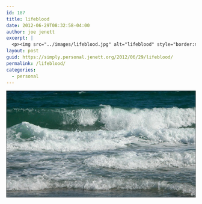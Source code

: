 ```yaml
---
id: 187
title: lifeblood
date: 2012-06-29T08:32:58-04:00
author: joe jenett
excerpt: |
  <p><img src="../images/lifeblood.jpg" alt="lifeblood" style="border:none;" /></p>
layout: post
guid: https://simply.personal.jenett.org/2012/06/29/lifeblood/
permalink: /lifeblood/
categories:
  - personal
---
```

<img src="../images/lifeblood.jpg" alt="lifeblood" style="border:none;" />